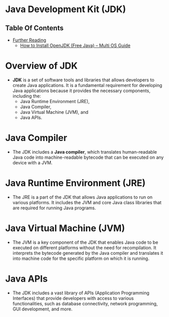 # Java Development Kit (JDK)

## Table Of Contents
- [Further Reading]()
  - [How to Install OpenJDK (Free Java) – Multi OS Guide](https://www.freecodecamp.org/news/install-openjdk-free-java-multi-os-guide/)


# Overview of JDK
* __JDK__ is a set of software tools and libraries that allows developers to create Java applications. It is a fundamental requirement for developing Java applications because it provides the necessary components, including the:
  * Java Runtime Environment (JRE), 
  * Java Compiler, 
  * Java Virtual Machine (JVM), and 
  * Java APIs.

# Java Compiler
* The JDK includes a __Java compiler__, which translates human-readable Java code into machine-readable bytecode that can be executed on any device with a JVM.

# Java Runtime Environment (JRE)
* The JRE is a part of the JDK that allows Java applications to run on various platforms. It includes the JVM and core Java class libraries that are required for running Java programs.

# Java Virtual Machine (JVM)
* The JVM is a key component of the JDK that enables Java code to be executed on different platforms without the need for recompilation. It interprets the bytecode generated by the Java compiler and translates it into machine code for the specific platform on which it is running.

# Java APIs
* The JDK includes a vast library of APIs (Application Programming Interfaces) that provide developers with access to various functionalities, such as database connectivity, network programming, GUI development, and more.